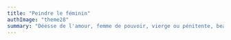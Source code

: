 ```yaml
---
title: "Peindre le féminin"
authImage: "theme28"
summary: "Déesse de l'amour, femme de pouvoir, vierge ou pénitente, beauté idéale, simple compagne, demi-mondaine, sorcière ou magicienne… les femmes sont le sujet d'innombrables œuvres d'art."
---
```

